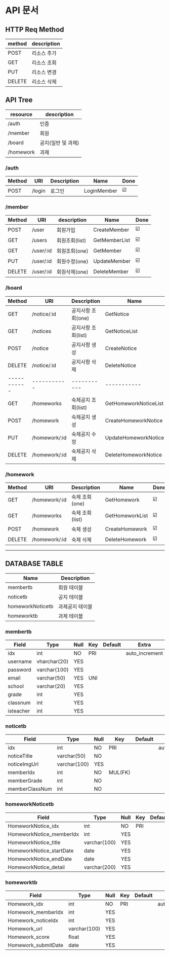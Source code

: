 # API 문서

## HTTP Req Method

| method | description |
| ------ | ----------- |
| POST   | 리소스 추가 |
| GET    | 리소스 조회 |
| PUT    | 리소스 변경 |
| DELETE | 리소스 삭제 |



## API Tree

| resource  | description        |
| --------- | ------------------ |
| /auth     | 인증               |
| /member   | 회원               |
| /board    | 공지(일반 및 과제) |
| /homework | 과제               |



### /auth

| Method | URI    | Description | Name        | Done                    |
| ------ | ------ | ----------- | ----------- | ----------------------- |
| POST   | /login | 로그인      | LoginMember | :ballot_box_with_check: |



### /member

| Method | URI       | description    | Name          | Done                    |
| ------ | --------- | -------------- | ------------- | ----------------------- |
| POST   | /user     | 회원가입       | CreateMember  | :ballot_box_with_check: |
| GET    | /users    | 회원조회(list) | GetMemberList | :ballot_box_with_check: |
| GET    | /user/:id | 회원조회(one)  | GetMember     | :ballot_box_with_check: |
| PUT    | /user/:id | 회원수정(one)  | UpdateMember  | :ballot_box_with_check: |
| DELETE | /user/:id | 회원삭제(one)  | DeleteMember  | :ballot_box_with_check: |



### /board

| Method      | URI           | Description         | Name                  | Done                    |
| ----------- | ------------- | ------------------- | --------------------- | ----------------------- |
| GET         | /notice/:id   | 공지사항 조회(one)  | GetNotice             | :ballot_box_with_check: |
| GET         | /notices      | 공지사항 조회(list) | GetNoticeList         | :ballot_box_with_check: |
| POST        | /notice       | 공지사항 생성       | CreateNotice          | :ballot_box_with_check: |
| DELETE      | /notice/:id   | 공지사항 삭제       | DeleteNotice          | :ballot_box_with_check: |
| ----------- | -----------   | -----------         | -----------           |                         |
| GET         | /homeworks    | 숙제공지 조회(list) | GetHomeworkNoticeList | :ballot_box_with_check: |
| POST        | /homework     | 숙제공지 생성       | CreateHomeworkNotice  | :ballot_box_with_check: |
| PUT         | /homework/:id | 숙제공지 수정       | UpdateHomeworkNotice  | :ballot_box_with_check: |
| DELETE      | /homework/:id | 숙제공지 삭제       | DeleteHomeworkNotice  | :ballot_box_with_check: |



### /homework

| Method | URI           | Description     | Name            | Done                    |
| ------ | ------------- | --------------- | --------------- | ----------------------- |
| GET    | /homework/:id | 숙제 조회(one)  | GetHomework     | :ballot_box_with_check: |
| GET    | /homeworks    | 숙제 조회(list) | GetHomeworkList | :ballot_box_with_check: |
| POST   | /homework     | 숙제 생성       | CreateHomework  | :ballot_box_with_check: |
| DELETE | /homework/:id | 숙제 삭제       | DeleteHomework  | :ballot_box_with_check: |



----



## DATABASE TABLE

| Name             | Description     |
| ---------------- | --------------- |
| membertb         | 회원 테이블     |
| noticetb         | 공지 테이블     |
| homeworkNoticetb | 과제공지 테이블 |
| homeworktb       | 과제 테이블     |



### membertb

| Field     | Type         | Null | Key  | Default | Extra          |
| --------- | ------------ | ---- | ---- | ------- | -------------- |
| idx       | int          | NO   | PRI  |         | auto_increment |
| username  | vharchar(20) | YES  |      |         |                |
| password  | varchar(100) | YES  |      |         |                |
| email     | varchar(50)  | YES  | UNI  |         |                |
| school    | varchar(20)  | YES  |      |         |                |
| grade     | int          | YES  |      |         |                |
| classnum  | int          | YES  |      |         |                |
| isteacher | int          | YES  |      |         |                |



### noticetb

| Field          | Type         | Null | Key     | Default | Extra          |
| -------------- | ------------ | ---- | ------- | ------- | -------------- |
| idx            | int          | NO   | PRI     |         | auto_increment |
| noticeTitle    | varchar(50)  | NO   |         |         |                |
| noticeImgUrl   | varchar(100) | YES  |         |         |                |
| memberIdx      | int          | NO   | MUL(FK) |         |                |
| memberGrade    | int          | NO   |         |         |                |
| memberClassNum | int          | NO   |         |         |                |



### homeworkNoticetb

| Field                    | Type         | Null | Key  | Default | Extra          |
| ------------------------ | ------------ | ---- | ---- | ------- | -------------- |
| HomeworkNotice_idx       | int          | NO   | PRI  |         | auto_increment |
| HomeworkNotice_memberIdx | int          | YES  |      |         |                |
| HomeworkNotice_title     | varchar(100) | YES  |      |         |                |
| HomeworkNotice_startDate | date         | YES  |      |         |                |
| HomeworkNotice_endDate   | date         | YES  |      |         |                |
| HomeworkNotice_detail    | varchar(200) | YES  |      |         |                |



### homeworktb

| Field               | Type         | Null | Key  | Default | Extra          |
| ------------------- | ------------ | ---- | ---- | ------- | -------------- |
| Homework_idx        | int          | NO   | PRI  |         | auto_increment |
| Homework_memberIdx  | int          | YES  |      |         |                |
| Homework_noticeIdx  | int          | YES  |      |         |                |
| Homework_url        | varchar(100) | YES  |      |         |                |
| Homework_score      | float        | YES  |      |         |                |
| Homework_submitDate | date         | YES  |      |         |                |

